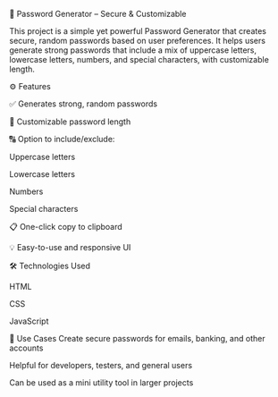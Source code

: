🔐 Password Generator – Secure & Customizable

This project is a simple yet powerful Password Generator that creates secure, random passwords based on user preferences. It helps users generate strong passwords that include a mix of uppercase letters, lowercase letters, numbers, and special characters, with customizable length.

⚙️ Features

✅ Generates strong, random passwords

🔢 Customizable password length

🔠 Option to include/exclude:

Uppercase letters

Lowercase letters

Numbers

Special characters

📋 One-click copy to clipboard

💡 Easy-to-use and responsive UI

🛠️ Technologies Used

HTML

CSS

JavaScript

📌 Use Cases
Create secure passwords for emails, banking, and other accounts

Helpful for developers, testers, and general users

Can be used as a mini utility tool in larger projects
